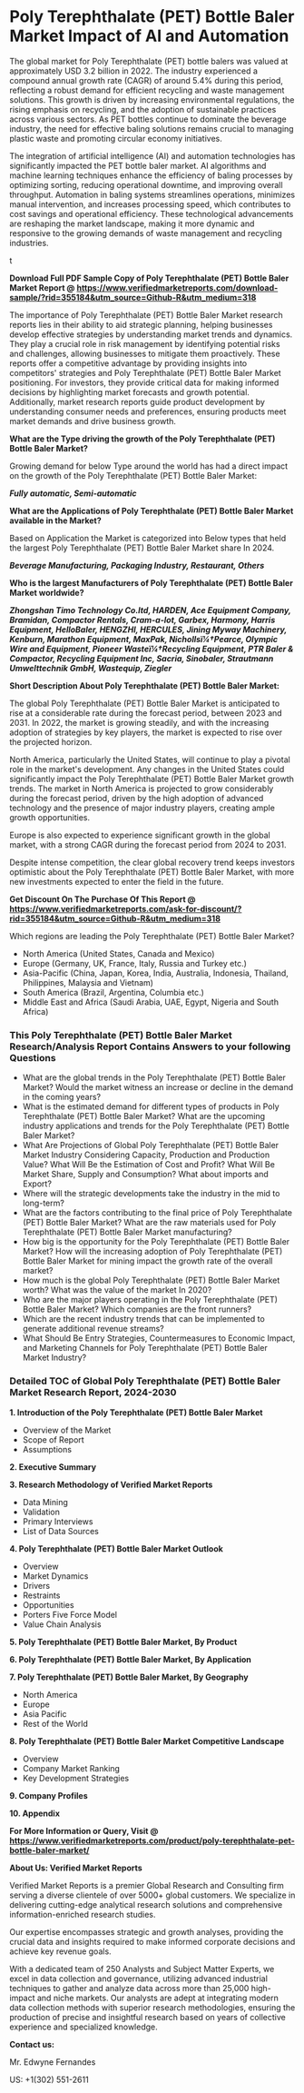 <meta name="title" content="Global Poly Terephthalate (PET) Bottle Baler Market Impact of AI and Automation"><meta name="description" content="The global market for Poly Terephthalate (PET) bottle balers was valued at approximately USD 3.2 billion in 2022. The industry experienced a compound annual growth rat"><meta name="title" content="Poly Terephthalate (PET) Bottle Baler Market Size, Share, Scope, Trends, Growth, Opportunities, Analysis, Forecast"><h1>Poly Terephthalate (PET) Bottle Baler Market Impact of AI and Automation</h1><p>The global market for Poly Terephthalate (PET) bottle balers was valued at approximately USD 3.2 billion in 2022. The industry experienced a compound annual growth rate (CAGR) of around 5.4% during this period, reflecting a robust demand for efficient recycling and waste management solutions. This growth is driven by increasing environmental regulations, the rising emphasis on recycling, and the adoption of sustainable practices across various sectors. As PET bottles continue to dominate the beverage industry, the need for effective baling solutions remains crucial to managing plastic waste and promoting circular economy initiatives.</p><p>The integration of artificial intelligence (AI) and automation technologies has significantly impacted the PET bottle baler market. AI algorithms and machine learning techniques enhance the efficiency of baling processes by optimizing sorting, reducing operational downtime, and improving overall throughput. Automation in baling systems streamlines operations, minimizes manual intervention, and increases processing speed, which contributes to cost savings and operational efficiency. These technological advancements are reshaping the market landscape, making it more dynamic and responsive to the growing demands of waste management and recycling industries.</p>t</p><p id="" class=""><strong>Download Full PDF Sample Copy of Poly Terephthalate (PET) Bottle Baler Market Report @ <a href="https://www.verifiedmarketreports.com/download-sample/?rid=355184&utm_source=Github-R&utm_medium=318" target="_blank">https://www.verifiedmarketreports.com/download-sample/?rid=355184&utm_source=Github-R&utm_medium=318</a></strong></p><p>The importance of&nbsp;Poly Terephthalate (PET) Bottle Baler Market research reports lies in their ability to aid strategic planning, helping businesses develop effective strategies by understanding market trends and dynamics. They play a crucial role in risk management by identifying potential risks and challenges, allowing businesses to mitigate them proactively. These reports offer a competitive advantage by providing insights into competitors' strategies and Poly Terephthalate (PET) Bottle Baler Market positioning. For investors, they provide critical data for making informed decisions by highlighting market forecasts and growth potential. Additionally, market research reports guide product development by understanding consumer needs and preferences, ensuring products meet market demands and drive business growth.</p><p><strong>What are the&nbsp;Type driving the growth of the Poly Terephthalate (PET) Bottle Baler Market?</strong></p><p id="" class="">Growing demand for below Type around the world has had a direct impact on the growth of the Poly Terephthalate (PET) Bottle Baler Market:</p><em><strong>Fully automatic, Semi-automatic</strong></em></p><strong>What are the&nbsp;Applications&nbsp;of Poly Terephthalate (PET) Bottle Baler Market available in the Market?</strong></p><p id="" class="">Based on Application the Market is categorized into Below types that held the largest Poly Terephthalate (PET) Bottle Baler Market share In 2024.</p><em><strong>Beverage Manufacturing, Packaging Industry, Restaurant, Others</strong></em></p><strong>Who is the largest Manufacturers of Poly Terephthalate (PET) Bottle Baler Market worldwide?</strong></p><p><em><strong>Zhongshan Timo Technology Co.ltd, HARDEN, Ace Equipment Company, Bramidan, Compactor Rentals, Cram-a-lot, Garbex, Harmony, Harris Equipment, HelloBaler, HENGZHI, HERCULES, Jining Myway Machinery, Kenburn, Marathon Equipment, MaxPak, Nichollsï¼†Pearce, Olympic Wire and Equipment, Pioneer Wasteï¼†Recycling Equipment, PTR Baler & Compactor, Recycling Equipment Inc, Sacria, Sinobaler, Strautmann Umwelttechnik GmbH, Wastequip, Ziegler</strong></em></p><p id="" class=""><strong>Short Description About Poly Terephthalate (PET) Bottle Baler Market:</strong></p><p>The global Poly Terephthalate (PET) Bottle Baler Market is anticipated to rise at a considerable rate during the forecast period, between 2023 and 2031. In 2022, the market is growing steadily, and with the increasing adoption of strategies by key players, the market is expected to rise over the projected horizon.</p><p>North America, particularly the United States, will continue to play a pivotal role in the market's development. Any changes in the United States could significantly impact the Poly Terephthalate (PET) Bottle Baler Market growth trends. The market in North America is projected to grow considerably during the forecast period, driven by the high adoption of advanced technology and the presence of major industry players, creating ample growth opportunities.</p><p>Europe is also expected to experience significant growth in the global market, with a strong CAGR during the forecast period from 2024 to 2031.</p><p>Despite intense competition, the clear global recovery trend keeps investors optimistic about the Poly Terephthalate (PET) Bottle Baler Market, with more new investments expected to enter the field in the future.</p><p id="" class=""><strong>Get Discount On The Purchase Of This Report @ <a href="https://www.verifiedmarketreports.com/ask-for-discount/?rid=355184&utm_source=Github-R&utm_medium=318" target="_blank">https://www.verifiedmarketreports.com/ask-for-discount/?rid=355184&utm_source=Github-R&utm_medium=318</a></strong></p>Which regions are leading the Poly Terephthalate (PET) Bottle Baler Market?</p><ul><li>North America (United States, Canada and Mexico)</li><li>Europe (Germany, UK, France, Italy, Russia and Turkey etc.)</li><li>Asia-Pacific (China, Japan, Korea, India, Australia, Indonesia, Thailand, Philippines, Malaysia and Vietnam)</li><li>South America (Brazil, Argentina, Columbia etc.)</li><li>Middle East and Africa (Saudi Arabia, UAE, Egypt, Nigeria and South Africa)</li></ul><h3 id="" class="">This Poly Terephthalate (PET) Bottle Baler Market Research/Analysis Report Contains Answers to your following Questions</h3><ul><li>What are the global trends in the Poly Terephthalate (PET) Bottle Baler Market? Would the market witness an increase or decline in the demand in the coming years?</li><li>What is the estimated demand for different types of products in Poly Terephthalate (PET) Bottle Baler Market? What are the upcoming industry applications and trends for the Poly Terephthalate (PET) Bottle Baler Market?</li><li>What Are Projections of Global Poly Terephthalate (PET) Bottle Baler Market Industry Considering Capacity, Production and Production Value? What Will Be the Estimation of Cost and Profit? What Will Be Market Share, Supply and Consumption? What about imports and Export?</li><li>Where will the strategic developments take the industry in the mid to long-term?</li><li>What are the factors contributing to the final price of Poly Terephthalate (PET) Bottle Baler Market? What are the raw materials used for Poly Terephthalate (PET) Bottle Baler Market manufacturing?</li><li>How big is the opportunity for the Poly Terephthalate (PET) Bottle Baler Market? How will the increasing adoption of Poly Terephthalate (PET) Bottle Baler Market for mining impact the growth rate of the overall market?</li><li>How much is the global Poly Terephthalate (PET) Bottle Baler Market worth? What was the value of the market In 2020?</li><li>Who are the major players operating in the Poly Terephthalate (PET) Bottle Baler Market? Which companies are the front runners?</li><li>Which are the recent industry trends that can be implemented to generate additional revenue streams?</li><li>What Should Be Entry Strategies, Countermeasures to Economic Impact, and Marketing Channels for Poly Terephthalate (PET) Bottle Baler Market Industry?</li></ul><h3 id="" class="">Detailed TOC of Global Poly Terephthalate (PET) Bottle Baler Market Research Report, 2024-2030</h3><p id="" class=""><strong>1. Introduction of the Poly Terephthalate (PET) Bottle Baler Market</strong></p><ul><li>Overview of the Market</li><li>Scope of Report</li><li>Assumptions</li></ul><p id="" class=""><strong>2. Executive Summary</strong></p><p id="" class=""><strong>3. Research Methodology of Verified Market Reports</strong></p><ul><li>Data Mining</li><li>Validation</li><li>Primary Interviews</li><li>List of Data Sources</li></ul><p id="" class=""><strong>4. Poly Terephthalate (PET) Bottle Baler Market Outlook</strong></p><ul><li>Overview</li><li>Market Dynamics</li><li>Drivers</li><li>Restraints</li><li>Opportunities</li><li>Porters Five Force Model</li><li>Value Chain Analysis</li></ul><p id="" class=""><strong>5. Poly Terephthalate (PET) Bottle Baler Market, By Product</strong></p><p id="" class=""><strong>6. Poly Terephthalate (PET) Bottle Baler Market, By Application</strong></p><p id="" class=""><strong>7. Poly Terephthalate (PET) Bottle Baler Market, By Geography</strong></p><ul><li>North America</li><li>Europe</li><li>Asia Pacific</li><li>Rest of the World</li></ul><p id="" class=""><strong>8. Poly Terephthalate (PET) Bottle Baler Market Competitive Landscape</strong></p><ul><li>Overview</li><li>Company Market Ranking</li><li>Key Development Strategies</li></ul><p id="" class=""><strong>9. Company Profiles</strong></p><p id="" class=""><strong>10. Appendix</strong></p><p id="" class=""><strong>For More Information or Query, Visit @ <a href="https://www.verifiedmarketreports.com/product/poly-terephthalate-pet-bottle-baler-market/" target="_blank">https://www.verifiedmarketreports.com/product/poly-terephthalate-pet-bottle-baler-market/</a></strong></p><p id="" class=""><strong>About Us: Verified Market Reports</strong></p><p id="" class="">Verified Market Reports is a premier Global Research and Consulting firm serving a diverse clientele of over 5000+ global customers. We specialize in delivering cutting-edge analytical research solutions and comprehensive information-enriched research studies.</p><p id="" class="">Our expertise encompasses strategic and growth analyses, providing the crucial data and insights required to make informed corporate decisions and achieve key revenue goals.</p><p id="" class="">With a dedicated team of 250 Analysts and Subject Matter Experts, we excel in data collection and governance, utilizing advanced industrial techniques to gather and analyze data across more than 25,000 high-impact and niche markets. Our analysts are adept at integrating modern data collection methods with superior research methodologies, ensuring the production of precise and insightful research based on years of collective experience and specialized knowledge.</p><p id="" class=""><strong>Contact us:</strong></p><p id="" class="">Mr. Edwyne Fernandes</p><p id="" class="">US: +1(302) 551-2611</p>